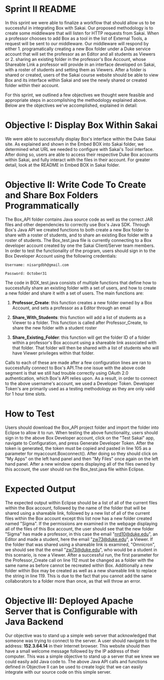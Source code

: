 # Sprint II README

In this sprint we were able to finalize a workflow that should allow us to be successful in integrating Box with Sakai. Our proposed methodology is to create some middleware that will listen for HTTP requests from Sakai. When a professor chooses to add Box as a tool in the list of External Tools, a request will be sent to our middleware. Our middleware will respond by either 1. programatically creating a new Box folder under a Duke service account that will set the professor as an Editor and all students as Viewers or 2. sharing an existing folder in the professor's Box Account, whose Shareable Link a professor will provide in an interface developed on Sakai, with a roster of students and setting them as Viewers. After a folder is shared or created, users of the Sakai course website should be able to view Box and its interface within Sakai and see the newly shared or created folder within their account.

For this sprint, we outlined a few objectives we thought were feasible and appropriate steps in accomplishing the methodology explained above. Below are the objectives we've accomplished, explained in detail:


# Objective I: Display Box Within Sakai

We were able to successfully display Box's interface within the Duke Sakai site. As explained and shown in the Embed BOX into Sakai folder, we determined what URL we needed to configure with Sakai's Tool interface. After doing so, users are able to access their respective Duke Box accounts within Sakai, and fully interact with the files in their account. For greater detail, look at the README in Embed BOX in Sakai folder.

# Objective II: Write Code To Create and Share Box Folders Programmatically

The Box_API folder contains Java source code as well as the correct JAR files and other dependencies to correctly use Box's Java SDK. Through Box's Java API we created functions to both create a new Box folder to share with a roster of students, and to share an existing Box folder with a roster of students. The Box_test.java file is currently connecting to a Box developer account created by one the Sakai Client/Server team members. In order to test the functionality of the program, users should sign in to the Box Developer Account using the following credentials:

    Username: nisargdbh@gmail.com

    Password: October31

The code in BOX_test.java consists of multiple functions that define how to successfully share an existing folder with a set of users, and how to create a new folder and share it with a set of users. The main functions are: 

1. **Professor_Create**: this function creates a new folder owned by a Box Account, and sets a professor as a Editor through an email

2. **Share_With_Students**: this function will add a list of students as a Viewer to a folder. This function is called after Professor_Create, to share the new folder with a student roster

3. **Share_Existing_Folder**: this function will get the folder ID of a folder within a professor's Box account using a shareable link associated with that folder. That folder will then be shared with a list of students who will have Viewer privileges within that folder.

Calls to each of these are made after a few configuration lines are ran to successfully connect to Box's API.The one issue with the above code segment is that we still had trouble correctly using OAuth 2.0 authentication, which Box's API relies upon. As a result, in order to connect to the above username's account, we used a Developer Token. Developer Token's are primarily used as a testing methodology as they are  only valid for 1 hour time slots.


# How to Test

Users should download the Box_API project folder and import the folder into Eclipse to allow it to run. When testing the above functionality, users should sign in to the above Box Developer account, click on the "Test Sakai" app, navigate to Configuration, and press Generate Developer Token. After the token is generated, the token must be copied and pasted in line 105 as a parameter for myaccount.Boxconnect(). After doing so they should click on "My Apps" on the left hand panel and then "My Files" once again on the left hand panel. After a new window opens displaying all of the files owned by this account, the user should run the Box_test.java file within Eclipse. 

# Expected Output

The expected output within Eclipse should be a list of all of the current files within the Box account, followed by the name of the folder that will be shared using a shareable link, followed by a new list of all of the current files within the Box account except this list now has a new folder created named "Sigma". If the permissions are examined in the webpage displaying all of the files of this Box account, the user should see that the new folder "Sigma" has made a professor, in this case the email "nrd10@duke.edu", an Editor and made a student, here the email "zw73@duke.edu", a Viewer. If the folder that was shared using a shareable link is examined, "Omnicron", we should see that the email "zw73@duke.edu", who would be 
a student in this scenario, is now a Viewer. After a successful run, the first parameter for the Professor_Create call on line 112 must be changed as a folder with the same name as before cannot be recreated within Box. Additionally a new folder within Box may be created as well as a new shareable link to replace the string in line 119. This is due to the fact that you cannot add the same collaborators to a folder more than once, as that will throw an error.
 
# Objective III: Deployed Apache Server that is Configurable with Java Backend

Our objective was to stand up a simple web server that acknowledged that someone was trying to connect to the server. A user should navigate to the address: **152.3.64.14** in their Internet browser. This website should then have a small welcome message followed by the IP address of their computer. This was a simple objective to stand up a server that we knew we could easily add Java code to. The above Java API calls and functions defined in Objective II can be used to create logic that we can easily integrate with our source code on this simple server. 